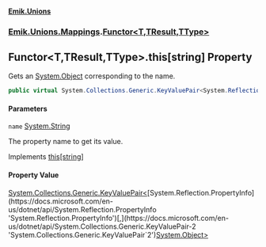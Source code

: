 #### [Emik.Unions](index.md 'index')
### [Emik.Unions.Mappings](Emik.Unions.Mappings.md 'Emik.Unions.Mappings').[Functor&lt;T,TResult,TType&gt;](Functor_T,TResult,TType_.md 'Emik.Unions.Mappings.Functor<T,TResult,TType>')

## Functor<T,TResult,TType>.this[string] Property

Gets an [System.Object](https://docs.microsoft.com/en-us/dotnet/api/System.Object 'System.Object') corresponding to the name.

```csharp
public virtual System.Collections.Generic.KeyValuePair<System.Reflection.PropertyInfo,object?> this[string name] { get; }
```
#### Parameters

<a name='Emik.Unions.Mappings.Functor_T,TResult,TType_.this[string].name'></a>

`name` [System.String](https://docs.microsoft.com/en-us/dotnet/api/System.String 'System.String')

The property name to get its value.

Implements [this[string]](IProduct.Item(String).md 'Emik.Unions.Tagged.IProduct.this[string]')

#### Property Value
[System.Collections.Generic.KeyValuePair&lt;](https://docs.microsoft.com/en-us/dotnet/api/System.Collections.Generic.KeyValuePair-2 'System.Collections.Generic.KeyValuePair`2')[System.Reflection.PropertyInfo](https://docs.microsoft.com/en-us/dotnet/api/System.Reflection.PropertyInfo 'System.Reflection.PropertyInfo')[,](https://docs.microsoft.com/en-us/dotnet/api/System.Collections.Generic.KeyValuePair-2 'System.Collections.Generic.KeyValuePair`2')[System.Object](https://docs.microsoft.com/en-us/dotnet/api/System.Object 'System.Object')[&gt;](https://docs.microsoft.com/en-us/dotnet/api/System.Collections.Generic.KeyValuePair-2 'System.Collections.Generic.KeyValuePair`2')